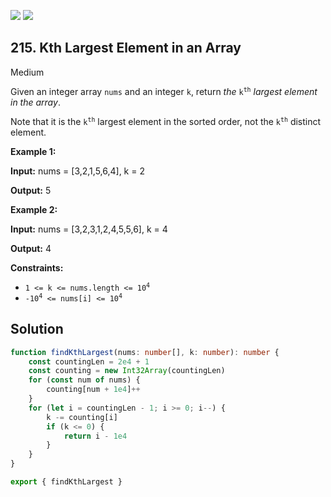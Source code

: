 [![](https://img.shields.io/github/stars/LeetCode-in-TypeScript/LeetCode-in-TypeScript?label=Stars&style=flat-square)](https://github.com/LeetCode-in-TypeScript/LeetCode-in-TypeScript)
[![](https://img.shields.io/github/forks/LeetCode-in-TypeScript/LeetCode-in-TypeScript?label=Fork%20me%20on%20GitHub%20&style=flat-square)](https://github.com/LeetCode-in-TypeScript/LeetCode-in-TypeScript/fork)

## 215\. Kth Largest Element in an Array

Medium

Given an integer array `nums` and an integer `k`, return _the_ <code>k<sup>th</sup></code> _largest element in the array_.

Note that it is the <code>k<sup>th</sup></code> largest element in the sorted order, not the <code>k<sup>th</sup></code> distinct element.

**Example 1:**

**Input:** nums = [3,2,1,5,6,4], k = 2

**Output:** 5 

**Example 2:**

**Input:** nums = [3,2,3,1,2,4,5,5,6], k = 4

**Output:** 4 

**Constraints:**

*   <code>1 <= k <= nums.length <= 10<sup>4</sup></code>
*   <code>-10<sup>4</sup> <= nums[i] <= 10<sup>4</sup></code>

## Solution

```typescript
function findKthLargest(nums: number[], k: number): number {
    const countingLen = 2e4 + 1
    const counting = new Int32Array(countingLen)
    for (const num of nums) {
        counting[num + 1e4]++
    }
    for (let i = countingLen - 1; i >= 0; i--) {
        k -= counting[i]
        if (k <= 0) {
            return i - 1e4
        }
    }
}

export { findKthLargest }
```
